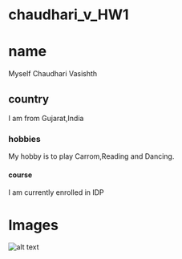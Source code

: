 # chaudhari_v_HW1
# name

Myself  Chaudhari Vasishth

## country
I am from Gujarat,India

### hobbies
 My hobby is to play Carrom,Reading and Dancing.

#### course
I am currently enrolled in IDP

# Images

![alt text](https://e7.pngegg.com/pngimages/93/461/png-clipart-github-computer-icons-logo-readme-github-logo-monochrome.png)



